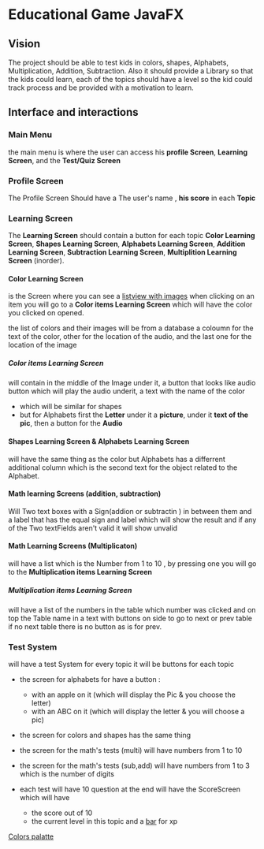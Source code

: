 
# Educational Game JavaFX
## Vision
The project should be able to test kids in colors, shapes, Alphabets, Multiplication, Addition, Subtraction.
Also it should provide a Library so that the kids could learn, each of the topics should have a level so the kid could track process
and be provided with a motivation to learn.
## Interface and  interactions
### Main Menu
the main menu is where the user can access his __profile Screen__, __Learning Screen__, and the __Test/Quiz Screen__
### Profile Screen 
The Profile Screen Should have a The user's name , __his score__ in each __Topic__ 

### Learning Screen
The __Learning Screen__ should contain a button for each topic __Color Learning Screen__, __Shapes Learning Screen__, __Alphabets Learning Screen__, __Addition Learning Screen__,
__Subtraction Learning Screen__, __Multiplition Learning Screen__ (inorder).

#### Color Learning Screen
is the Screen where you can see a [listview with images](https://stackoverflow.com/questions/33592308/javafx-how-to-put-imageview-inside-listview) when clicking on an item
you will go to a __Color items Learning Screen__ which will have the color you clicked on opened.

the list of colors and their images will be from a database a coloumn for the text of the color, other for the location of the audio, and the last one for the location of the image
##### Color items Learning Screen
will contain  in the middle of the Image under it, a button that looks like audio button which will play the audio underit, a text with the name of the color 
+ which will be similar for shapes
+ but for Alphabets first the __Letter__ under it a __picture__, under it __text of the pic__, then a button for the __Audio__
#### Shapes  Learning Screen  & Alphabets Learning Screen
will have the same thing as the color but Alphabets has a differrent additional column which is the second text for the object related to the Alphabet.

#### Math learning Screens (addition, subtraction)
Will Two text boxes with a Sign(addion or subtractin ) in between them and a label that has the equal sign and label which will show the result 
and if any of the Two textFields aren't valid it will show unvalid

#### Math Learning Screens (Multiplicaton)
will have a list which is the Number from 1 to 10 , by pressing one you will go to the __Multiplication items Learning Screen__

##### Multiplication items Learning Screen
will have a list of the numbers in the table which number was clicked and on top the Table name in a text with buttons on side to go to next or prev table 
if no next table there is no button as is for prev.

### Test System
will have a test System for every topic  it will be buttons for each topic
+ the screen for alphabets for have a button :
  +  with an apple on it (which will display the Pic & you choose the letter)
  +  with an ABC on it  (which will display the letter & you will choose a pic)
+ the screen for colors and shapes has the same thing
+ the screen for the math's tests (multi) will have numbers from 1 to 10
+ the screen for the math's tests (sub,add) will have numbers from 1 to 3 which is the number of digits

+ each test will have 10 question at the end will have the ScoreScreen which will have 
    + the score out of 10
    + the current level in this topic and a [bar](https://www.youtube.com/watch?v=mi_f3RjRV78) for xp


[Colors palatte](https://flatuicolors.com/palette/au)


